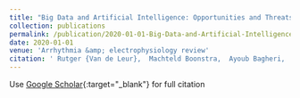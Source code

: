 ```yaml
---
title: "Big Data and Artificial Intelligence: Opportunities and Threats in Electrophysiology"
collection: publications
permalink: /publication/2020-01-01-Big-Data-and-Artificial-Intelligence-Opportunities-and-Threats-in-Electrophysiology
date: 2020-01-01
venue: 'Arrhythmia &amp; electrophysiology review'
citation: ' Rutger {Van de Leur},  Machteld Boonstra,  Ayoub Bagheri,  Rob Roudijk,  Arjan Sammani,  Karim Taha,  Pieter Doevendans,  P {Van der Harst},  PM {Van Dam},  RJ Hassink,  R {Van Es},  F Asselbergs, &quot;Big Data and Artificial Intelligence: Opportunities and Threats in Electrophysiology.&quot; Arrhythmia &amp;amp; electrophysiology review, 2020.'
---
```

Use [Google Scholar](https://scholar.google.com/scholar?q=Big+Data+and+Artificial+Intelligence:+Opportunities+and+Threats+in+Electrophysiology){:target="_blank"} for full citation